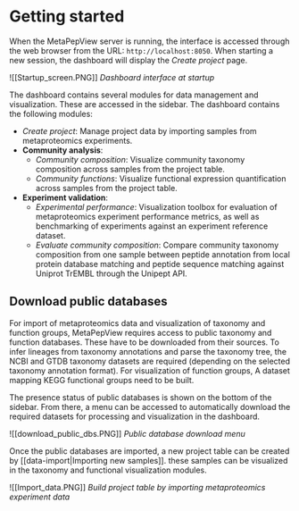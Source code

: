# Getting started
When the MetaPepView server is running, the interface is accessed through the web browser from the URL: `http://localhost:8050`. When starting a new session, the dashboard will display the *Create project* page.

![[Startup_screen.PNG]]
*Dashboard interface at startup*

The dashboard contains several modules for data management and visualization. These are accessed in the sidebar. The dashboard contains the following modules:


- *Create project*: Manage project data by importing samples from metaproteomics experiments.
- **Community analysis**:
    - *Community composition*: Visualize community taxonomy composition across samples from the project table.
    - *Community functions*: Visualize functional expression quantification across samples from the project table.
- **Experiment validation**:
    - *Experimental performance*: Visualization toolbox for evaluation of metaproteomics experiment performance metrics, as well as benchmarking of experiments against an experiment reference dataset.
    - *Evaluate community composition*: Compare community taxonomy composition from one sample between peptide annotation from local protein database matching and peptide sequence matching against Uniprot TrEMBL through the Unipept API.

## Download public databases

For import of metaproteomics data and visualization of taxonomy and function groups, MetaPepView requires access to public taxonomy and function databases. These have to be downloaded from their sources. To infer lineages from taxonomy annotations and parse the taxonomy tree, the NCBI and GTDB taxonomy datasets are required (depending on the selected taxonomy annotation format). For visualization of function groups, A dataset mapping KEGG functional groups need to be built.

The presence status of public databases is shown on the bottom of the sidebar. From there, a menu can be accessed to automatically download the required datasets for processing and visualization in the dashboard.

![[download_public_dbs.PNG]]
*Public database download menu*

Once the public databases are imported, a new project table can be created by [[data-import|Importing new samples]]. these samples can be visualized in the taxonomy and functional visualization modules.

![[Import_data.PNG]]
*Build project table by importing metaproteomics experiment data*
